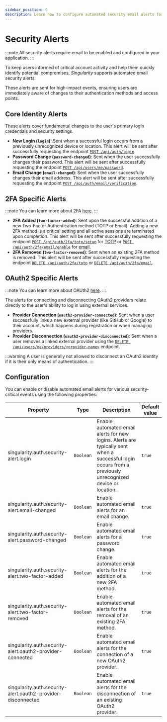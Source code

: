 ```yaml
---
sidebar_position: 6
description: Learn how to configure automated security email alerts for user accounts.
---
```


# Security Alerts

:::note
All security alerts require email to be enabled and configured in your application.
:::

To keep users informed of critical account activity and help them quickly identify potential compromises, *Singularity* supports automated email security alerts.

These alerts are sent for high-impact events, ensuring users are immediately aware of changes to their authentication methods and access points.

## Core Identity Alerts

These alerts cover fundamental changes to the user's primary login credentials and security settings.

* **New Login (`login`)**: Sent when a successful login occurs from a previously unrecognized device or location.
  This alert will be sent after successfully requesting the endpoint [`POST /api/auth/login`](../../api/login.api.mdx).
* **Password Change (`password-changed`)**: Sent when the user successfully changes their password.
  This alert will be sent after successfully requesting the endpoint [`POST /api/users/me/password`](../../api/change-password-of-authorized-user.api.mdx).
* **Email Change (`email-changed`)**: Sent when the user successfully changes their email address.
  This alert will be sent after successfully requesting the endpoint [`POST /api/auth/email/verification`](../../api/verify-email.api.mdx).

## 2FA Specific Alerts

:::note
You can learn more about 2FA [here](./two-factor.md).
:::

* **2FA Added (`two-factor-added`)**: Sent upon the successful addition of a new Two-Factor Authentication method (TOTP or Email). 
  Adding a new 2FA method is a critical setting and all active sessions are terminated upon completion.
  This alert will be sent after successfully requesting the endpoint [`POST /api/auth/2fa/totp/setup`](../../api/enable-totp-as-two-factor-method.api.mdx)
  for [TOTP](./two-factor.md#totp) or [`POST /api/auth/2fa/email/enable`](../../api/enable-email-as-two-factor-method.api.mdx) for [email](./two-factor.md#email).
* **2FA Removed (`two-factor-removed`)**: Sent when an existing 2FA method is removed.
  This alert will be sent after successfully requesting the endpoint [`DELETE /api/auth/2fa/totp`](../../api/disable-totp-as-two-factor-method.api.mdx) or [`DELETE /api/auth/2fa/email`](../../api/disable-email-as-two-factor-method.api.mdx).


## OAuth2 Specific Alerts

:::note
You can learn more about OAUth2 [here](./oauth2.md).
:::

The alerts for connecting and disconnecting OAuth2 providers relate directly to the user's ability to log in using external services.

* **Provider Connection (`oauth2-provider-connected`)**: Sent when a user successfully links a new external provider (like GitHub or Google) to their account, which happens during registration or when managing providers.
* **Provider Disconnection (`oauth2-provider-disconnected`)**: Sent when a user removes a linked external provider using the [`DELETE /api/users/me/providers/<provider-name>`](../../api/delete-identity-provider.api.mdx) endpoint.
  
:::warning
A user is generally not allowed to disconnect an OAuth2 identity if it is their only means of authentication.
:::

## Configuration

You can enable or disable automated email alerts for various security-critical events using the following properties:

| Property                                                     | Type      | Description                                                                                                                                               | Default value |
|--------------------------------------------------------------|-----------|-----------------------------------------------------------------------------------------------------------------------------------------------------------|---------------|
| singularity.auth.security-alert.login                        | `Boolean` | Enable automated email alerts for new logins. Alerts are typically sent when a successful login occurs from a previously unrecognized device or location. | `true`        |
| singularity.auth.security-alert.email-changed                | `Boolean` | Enable automated email alerts for an email change.                                                                                                        | `true`        |
| singularity.auth.security-alert.password-changed             | `Boolean` | Enable automated email alerts for a password change.                                                                                                      | `true`        |
| singularity.auth.security-alert.two-factor-added             | `Boolean` | Enable automated email alerts for the addition of a new 2FA method.                                                                                       | `true`        |
| singularity.auth.security-alert.two-factor-removed           | `Boolean` | Enable automated email alerts for the removal of an existing 2FA method.                                                                                  | `true`        |
| singularity.auth.security-alert.oauth2-provider-connected    | `Boolean` | Enable automated email alerts for the connection of a new OAuth2 provider.                                                                                | `true`        |
| singularity.auth.security-alert.oauth2-provider-disconnected | `Boolean` | Enable automated email alerts for the disconnection of an existing OAuth2 provider.                                                                       | `true`        |

